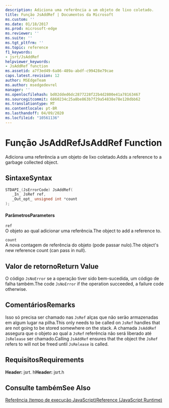 ```yaml
---
description: Adiciona uma referência a um objeto de lixo coletado.
title: Função JsAddRef | Documentos da Microsoft
ms.custom: ''
ms.date: 01/18/2017
ms.prod: microsoft-edge
ms.reviewer: ''
ms.suite: ''
ms.tgt_pltfrm: ''
ms.topic: reference
f1_keywords:
- jsrt/JsAddRef
helpviewer_keywords:
- JsAddRef function
ms.assetid: a7f3ed49-6a86-489a-abdf-c99428e79cae
caps.latest.revision: 12
author: MSEdgeTeam
ms.author: msedgedevrel
manager: ''
ms.openlocfilehash: bd02dded6dc2877228f22b4d2800e41a78163467
ms.sourcegitcommit: 6860234c25a8be863b7f29a54838e78e120dbb62
ms.translationtype: MT
ms.contentlocale: pt-BR
ms.lasthandoff: 04/09/2020
ms.locfileid: "10561136"
---
```

# <span data-ttu-id="5395d-103">Função JsAddRef</span><span class="sxs-lookup"><span data-stu-id="5395d-103">JsAddRef Function</span></span>
<span data-ttu-id="5395d-104">Adiciona uma referência a um objeto de lixo coletado.</span><span class="sxs-lookup"><span data-stu-id="5395d-104">Adds a reference to a garbage collected object.</span></span>  
  
## <span data-ttu-id="5395d-105">Sintaxe</span><span class="sxs-lookup"><span data-stu-id="5395d-105">Syntax</span></span>  
  
```cpp  
STDAPI_(JsErrorCode) JsAddRef(  
   _In_ JsRef ref,  
   _Out_opt_ unsigned int *count  
);  
```  
  
#### <span data-ttu-id="5395d-106">Parâmetros</span><span class="sxs-lookup"><span data-stu-id="5395d-106">Parameters</span></span>  
 `ref`  
 <span data-ttu-id="5395d-107">O objeto ao qual adicionar uma referência.</span><span class="sxs-lookup"><span data-stu-id="5395d-107">The object to add a reference to.</span></span>  
  
 `count`  
 <span data-ttu-id="5395d-108">A nova contagem de referência do objeto (pode passar nulo).</span><span class="sxs-lookup"><span data-stu-id="5395d-108">The object's new reference count (can pass in null).</span></span>  
  
## <span data-ttu-id="5395d-109">Valor de retorno</span><span class="sxs-lookup"><span data-stu-id="5395d-109">Return Value</span></span>  
 <span data-ttu-id="5395d-110">O código `JsNoError` se a operação tiver sido bem-sucedida, um código de falha também.</span><span class="sxs-lookup"><span data-stu-id="5395d-110">The code `JsNoError` if the operation succeeded, a failure code otherwise.</span></span>  
  
## <span data-ttu-id="5395d-111">Comentários</span><span class="sxs-lookup"><span data-stu-id="5395d-111">Remarks</span></span>  
 <span data-ttu-id="5395d-112">Isso só precisa ser chamado nas `JsRef` alças que não serão armazenadas em algum lugar na pilha.</span><span class="sxs-lookup"><span data-stu-id="5395d-112">This only needs to be called on `JsRef` handles that are not going to be stored somewhere on the stack.</span></span> <span data-ttu-id="5395d-113">A chamada `JsAddRef` assegura que o objeto ao qual a `JsRef` referência não será liberado até `JsRelease` ser chamado.</span><span class="sxs-lookup"><span data-stu-id="5395d-113">Calling `JsAddRef` ensures that the object the `JsRef` refers to will not be freed until `JsRelease` is called.</span></span>  
  
## <span data-ttu-id="5395d-114">Requisitos</span><span class="sxs-lookup"><span data-stu-id="5395d-114">Requirements</span></span>  
 <span data-ttu-id="5395d-115">**Header:** jsrt. h</span><span class="sxs-lookup"><span data-stu-id="5395d-115">**Header:** jsrt.h</span></span>  
  
## <span data-ttu-id="5395d-116">Consulte também</span><span class="sxs-lookup"><span data-stu-id="5395d-116">See Also</span></span>  
 [<span data-ttu-id="5395d-117">Referência (tempo de execução JavaScript)</span><span class="sxs-lookup"><span data-stu-id="5395d-117">Reference (JavaScript Runtime)</span></span>](../chakra-hosting/reference-javascript-runtime.md)